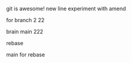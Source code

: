 git is awesome!
new line
experiment with amend

for branch 2
22

brain main 222

rebase

main for rebase